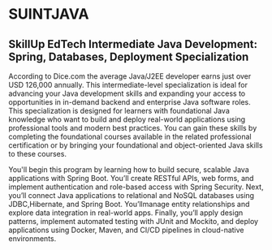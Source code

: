 # SUINTJAVA
## SkillUp EdTech Intermediate Java Development: Spring, Databases, Deployment Specialization

According to Dice.com the average Java/J2EE developer earns just over USD 126,000 annually. This intermediate-level specialization is ideal for advancing your Java development skills and expanding your access to opportunities in in-demand backend and enterprise Java software roles. This specialization is designed for learners with foundational Java knowledge who want to build and deploy real-world applications using professional tools and modern best practices. You can gain these skills by completing the foundational courses available in the related professional certification or by bringing your foundational and object-oriented Java skills to these courses. 

You'll begin this program by learning how to build secure, scalable Java applications with Spring Boot. You’ll create RESTful APIs, web forms, and implement authentication and role-based access with Spring Security. Next, you’ll connect Java applications to relational and NoSQL databases using JDBC,Hibernate, and Spring Boot. You’llmanage entity relationships and explore data integration in real-world apps. Finally, you’ll apply design patterns, implement automated testing with JUnit and Mockito, and deploy applications using Docker, Maven, and CI/CD pipelines in cloud-native environments.

